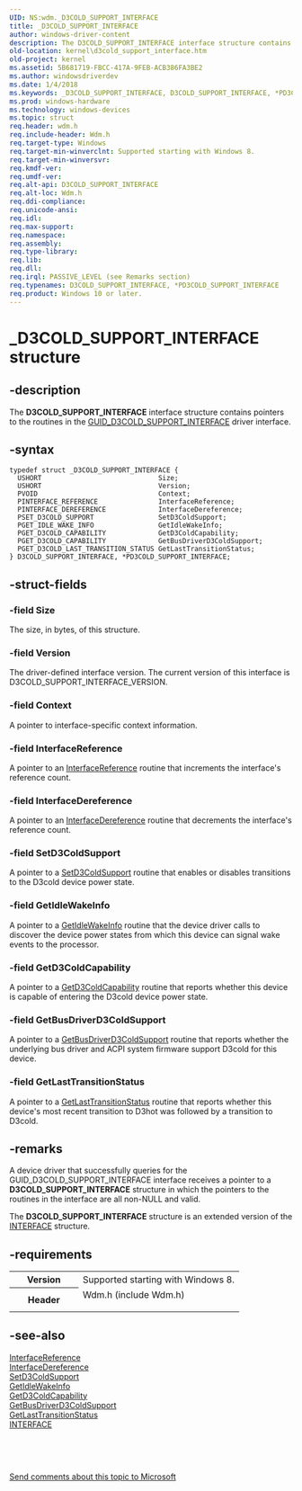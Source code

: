 ```yaml
---
UID: NS:wdm._D3COLD_SUPPORT_INTERFACE
title: _D3COLD_SUPPORT_INTERFACE
author: windows-driver-content
description: The D3COLD_SUPPORT_INTERFACE interface structure contains pointers to the routines in the GUID_D3COLD_SUPPORT_INTERFACE driver interface.
old-location: kernel\d3cold_support_interface.htm
old-project: kernel
ms.assetid: 5B681719-FBCC-417A-9FEB-ACB386FA3BE2
ms.author: windowsdriverdev
ms.date: 1/4/2018
ms.keywords: _D3COLD_SUPPORT_INTERFACE, D3COLD_SUPPORT_INTERFACE, *PD3COLD_SUPPORT_INTERFACE
ms.prod: windows-hardware
ms.technology: windows-devices
ms.topic: struct
req.header: wdm.h
req.include-header: Wdm.h
req.target-type: Windows
req.target-min-winverclnt: Supported starting with Windows 8.
req.target-min-winversvr: 
req.kmdf-ver: 
req.umdf-ver: 
req.alt-api: D3COLD_SUPPORT_INTERFACE
req.alt-loc: Wdm.h
req.ddi-compliance: 
req.unicode-ansi: 
req.idl: 
req.max-support: 
req.namespace: 
req.assembly: 
req.type-library: 
req.lib: 
req.dll: 
req.irql: PASSIVE_LEVEL (see Remarks section)
req.typenames: D3COLD_SUPPORT_INTERFACE, *PD3COLD_SUPPORT_INTERFACE
req.product: Windows 10 or later.
---
```


# _D3COLD_SUPPORT_INTERFACE structure



## -description
The <b>D3COLD_SUPPORT_INTERFACE</b> interface structure contains pointers to the routines in the <a href="https://msdn.microsoft.com/library/windows/hardware/hh967714">GUID_D3COLD_SUPPORT_INTERFACE</a> driver interface.



## -syntax

````
typedef struct _D3COLD_SUPPORT_INTERFACE {
  USHORT                             Size;
  USHORT                             Version;
  PVOID                              Context;
  PINTERFACE_REFERENCE               InterfaceReference;
  PINTERFACE_DEREFERENCE             InterfaceDereference;
  PSET_D3COLD_SUPPORT                SetD3ColdSupport;
  PGET_IDLE_WAKE_INFO                GetIdleWakeInfo;
  PGET_D3COLD_CAPABILITY             GetD3ColdCapability;
  PGET_D3COLD_CAPABILITY             GetBusDriverD3ColdSupport;
  PGET_D3COLD_LAST_TRANSITION_STATUS GetLastTransitionStatus;
} D3COLD_SUPPORT_INTERFACE, *PD3COLD_SUPPORT_INTERFACE;
````


## -struct-fields

### -field Size

The size, in bytes, of this structure.


### -field Version

The driver-defined interface version. The current version of this interface is D3COLD_SUPPORT_INTERFACE_VERSION.


### -field Context

A pointer to interface-specific context information.


### -field InterfaceReference

A pointer to an <a href="..\wdm\nc-wdm-pinterface_reference.md">InterfaceReference</a> routine that increments the interface's reference count.


### -field InterfaceDereference

A pointer to an <a href="..\wdm\nc-wdm-pinterface_dereference.md">InterfaceDereference</a> routine that decrements the interface's reference count.


### -field SetD3ColdSupport

A pointer to a <a href="..\wdm\nc-wdm-set_d3cold_support.md">SetD3ColdSupport</a> routine that enables or disables transitions to the D3cold device power state.


### -field GetIdleWakeInfo

A pointer to a <a href="..\wdm\nc-wdm-get_idle_wake_info.md">GetIdleWakeInfo</a> routine that the device driver calls to discover the device power states from which this device can signal wake events to the processor.


### -field GetD3ColdCapability

A pointer to a <a href="..\wdm\nc-wdm-get_d3cold_capability.md">GetD3ColdCapability</a> routine that reports whether this device is capable of entering the D3cold device power state.


### -field GetBusDriverD3ColdSupport

A pointer to a <a href="..\wdm\nc-wdm-get_d3cold_capability.md">GetBusDriverD3ColdSupport</a> routine that reports whether the underlying bus driver and ACPI system firmware support D3cold for this device.


### -field GetLastTransitionStatus

A pointer to a <a href="..\wdm\nc-wdm-get_d3cold_last_transition_status.md">GetLastTransitionStatus</a> routine that reports whether this device's most recent transition to D3hot was followed by a transition to D3cold.


## -remarks
A device driver that successfully queries for the GUID_D3COLD_SUPPORT_INTERFACE interface receives a pointer to a <b>D3COLD_SUPPORT_INTERFACE</b> structure in which the pointers to the routines in the interface are all non-NULL and valid.

The <b>D3COLD_SUPPORT_INTERFACE</b> structure is an extended version of the <a href="..\wdm\ns-wdm-_interface.md">INTERFACE</a> structure.


## -requirements
<table>
<tr>
<th width="30%">
Version

</th>
<td width="70%">
Supported starting with Windows 8.

</td>
</tr>
<tr>
<th width="30%">
Header

</th>
<td width="70%">
<dl>
<dt>Wdm.h (include Wdm.h)</dt>
</dl>
</td>
</tr>
</table>

## -see-also
<dl>
<dt>
<a href="..\wdm\nc-wdm-pinterface_reference.md">InterfaceReference</a>
</dt>
<dt>
<a href="..\wdm\nc-wdm-pinterface_dereference.md">InterfaceDereference</a>
</dt>
<dt>
<a href="..\wdm\nc-wdm-set_d3cold_support.md">SetD3ColdSupport</a>
</dt>
<dt>
<a href="..\wdm\nc-wdm-get_idle_wake_info.md">GetIdleWakeInfo</a>
</dt>
<dt>
<a href="..\wdm\nc-wdm-get_d3cold_capability.md">GetD3ColdCapability</a>
</dt>
<dt>
<a href="..\wdm\nc-wdm-get_d3cold_capability.md">GetBusDriverD3ColdSupport</a>
</dt>
<dt>
<a href="..\wdm\nc-wdm-get_d3cold_last_transition_status.md">GetLastTransitionStatus</a>
</dt>
<dt>
<a href="..\wdm\ns-wdm-_interface.md">INTERFACE</a>
</dt>
</dl>
 

 

<a href="mailto:wsddocfb@microsoft.com?subject=Documentation%20feedback [kernel\kernel]:%20D3COLD_SUPPORT_INTERFACE structure%20 RELEASE:%20(1/4/2018)&amp;body=%0A%0APRIVACY STATEMENT%0A%0AWe use your feedback to improve the documentation. We don't use your email address for any other purpose, and we'll remove your email address from our system after the issue that you're reporting is fixed. While we're working to fix this issue, we might send you an email message to ask for more info. Later, we might also send you an email message to let you know that we've addressed your feedback.%0A%0AFor more info about Microsoft's privacy policy, see http://privacy.microsoft.com/en-us/default.aspx." title="Send comments about this topic to Microsoft">Send comments about this topic to Microsoft</a>

